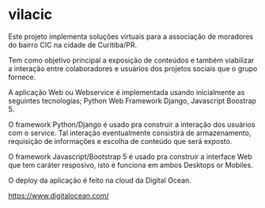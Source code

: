 # vilacic

Este projeto implementa soluções virtuais para a associação 
de moradores do bairro CIC na cidade de Curitiba/PR.

Tem como objetivo principal a exposição de conteúdos e também 
viabilizar a interação entre colaboradores e usuários dos projetos
sociais que o grupo fornece.

A aplicação Web ou Webservice é implementada usando inicialmente as
seguintes tecnologias; Python Web Framework Django, Javascript Boostrap 5.

O framework Python/Django é usado pra construir a interação dos usuários com
o service. Tal interação eventualmente consistirá de armazenamento,
requisição de informações e escolha de conteúdo que será exposto.

O framework Javascript/Bootstrap 5 é usado pra construir a interface Web
que tem caráter resposivo, isto é funciona em ambos Desktops or Mobiles.

O deploy da aplicação é feito na cloud da Digital Ocean.

https://www.digitalocean.com/


